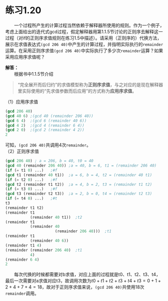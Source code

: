 # 练习1.20
&emsp;&emsp;一个过程所产生的计算过程当然依赖于解释器所使用的规则。作为一个例子，考虑上面给出的迭代式gcd过程，假定解释器用第1.1.5节讨论的正则序去解释这一过程（对if的正则序求值规则在练习1.5中描述）。请采用（正则序的）代换方法，展示在求值表达式`(gcd 206 40)`中产生的计算过程，并指明实际执行的`remainder`运算。在采用正则序求值`(gcd 206 40)`中实际执行了多少次`remainder`运算？如果采用应用序求值呢？  

**解答：**  
&emsp;&emsp;根据书中1.1.5节介绍
>“完全展开而后归约”的求值模型称为**正则序求值**，与之对应的是现在解释器里实际使用的“先求值参数而后应用”的方式称为**应用序求值**。  

（1）应用序求值  
```lisp
(gcd 206 40) 
(gcd 40 6) ;(gcd 40 (remainder 206 40))
(gcd 6 4)  ;(gcd 6 (remainder 40 6))
(gcd 4 2)  ;(gcd 4 (remainder 6 4))
(gcd 2 0)  ;(gcd 2 (remainder 4 2))
2
```
可知，`(gcd 206 40)`共调用4次`remainder`。  
（2）正则序求值  
```lisp
(gcd 206 40) ; a = 206, b = 40, t0 = 40
(gcd 40 (remainder 206 40)) ;a = 40, b = 6, t1 = (remainder 206 40)
(if (= t1 0) ...)   ;#f
(gcd t1 (remainder 40 t1))  ;a = 6, b = 4, t2 = (remainder 40 t1)
(if (= t2 0) ...)   ;#f
(gcd t2 (remainder t1 t2))  ;a = 4, b = 2, t3 = (remainder t1 t2)
(if (= t3 0) ...)   ;#f
(gcd t3 (remainder t2 t3))  ;a = 2, b = 0, t4 = (remainder t2 t3)
(if (= t4 0) ...)   ;#t
t3
(remainder t1 t2)
(remainder t1
           (remainder 40 t1))  ;t2
(remainder t1
           (remainder 40
                      (remainder 206 40)))  ;t1
(remainder t1
           (remainder 40 6))
(remainder t1 4)
(remainder (remainder 206 40)  ;t1
           4)
(remainder 6 4)
2
```
&emsp;&emsp;每次代换的时候都需要对b求值，对应上面的过程就是t0、t1、t2、t3、t4，最后一次需要对a求值对应t3，故调用次数为$t0 + t1 + t2 + t3 + t4 + t3 = 0 + 1 + 2 + 4 + 7 + 4 = 18$，故对于正则序求值来说，`(gcd 206 40)`共使用18次`remainder`调用。